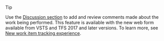 
> [!TIP]    
> Use the [Discussion section](/vsts/work-items/work-item-form-controls#discussion) to add and review comments made about the work being performed. This feature is available with the new web form available from VSTS and TFS 2017 and later versions. To learn more, see [New work item tracking experience](/vsts/work/customize/process/new-work-item-experience). 